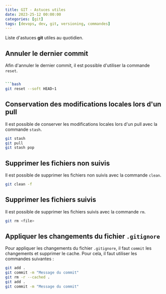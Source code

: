 ```yaml
---
title: GIT - Astuces utiles
date: 2023-25-12 00:00:00
categories: [git]
tags: [devops, dev, git, versioning, commandes]
---
```


Liste d'astuces **git** utiles au quotidien.

## Annuler le dernier commit

Afin d'annuler le dernier commit, il est possible d'utiliser la commande `reset`.

```bash

```bash
git reset --soft HEAD~1
```

## Conservation des modifications locales lors d'un pull

Il est possible de conserver les modifications locales lors d'un pull avec la commande `stash`.

```bash
git stash
git pull
git stash pop
```

## Supprimer les fichiers non suivis

Il est possible de supprimer les fichiers non suivis avec la commande `clean`.

```bash
git clean -f
```

## Supprimer les fichiers suivis

Il est possible de supprimer les fichiers suivis avec la commande `rm`.

```bash
git rm <file>
```

## Appliquer les changements du fichier `.gitignore`

Pour appliquer les changements du fichier `.gitignore`, il faut `commit` les changements et supprimer le cache. Pour cela, il faut utiliser les commandes suivantes :

```bash
git add .
git commit -m "Message du commit"
git rm -r --cached .
git add .
git commit -m "Message du commit"
```
